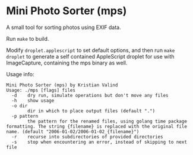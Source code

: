 # Mini Photo Sorter (mps)
A small tool for sorting photos using EXIF data.

Run `make` to build.

Modify `droplet.applescript` to set default options, and then run `make droplet` to generate a self contained AppleScript droplet for use with ImageCapture, containing the mps binary as well.

Usage info:
```
Mini Photo Sorter (mps) by Kristian Valind
Usage: ./mps [flags] files
  -d    dry run, simulate operations but don't move any files
  -h    show usage
  -o dir
        dir in which to place output files (default ".")
  -p pattern
        the pattern for the renamed files, using golang time package formatting. The string {filename} is replaced with the original file name. (default "2006-01-02/2006-01-02_{filename}")
  -r    recurse into subdirectories of provided directories
  -s    stop when encountering an error, instead of skipping to next file
```